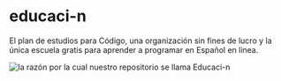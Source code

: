 # educaci-n
El plan de estudios para Código, una organización sin fines de lucro y la única escuela gratis para aprender a programar en Español en linea.


![la razón por la cual nuestro repositorio se llama Educaci-n](https://ibb.co/QQPYyFw)
